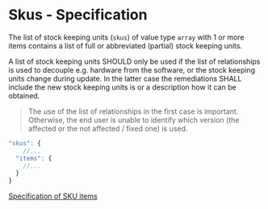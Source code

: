 # Skus - Specification

The list of stock keeping units (`skus`) of value type `array` with 1 or more items contains a list of full or abbreviated (partial) stock keeping units.

A list of stock keeping units SHOULD only be used if the list of relationships is used to decouple e.g. hardware from the software, or the stock keeping units change during update.
In the latter case the remediations SHALL include the new stock keeping units is or a description how it can be obtained.

> The use of the list of relationships in the first case is important. Otherwise, the end user is unable to identify
> which version (the affected or the not affected / fixed one) is used.

```javascript
"skus": {
    //...
  "items": {
    //...
  }
}
```

[Specification of SKU items](types/full_product_name/product_identification_helper/skus/sku-spec.en.md)
